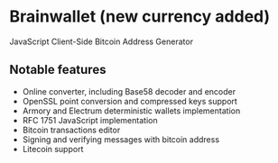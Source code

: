 Brainwallet (new currency added)
===========

JavaScript Client-Side Bitcoin Address Generator

Notable features
----------------

* Online converter, including Base58 decoder and encoder
* OpenSSL point conversion and compressed keys support
* Armory and Electrum deterministic wallets implementation
* RFC 1751 JavaScript implementation
* Bitcoin transactions editor
* Signing and verifying messages with bitcoin address
* Litecoin support

